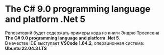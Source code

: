 # The C# 9.0 programming language and platform .Net 5
Репозиторий будет содержать примеры кода из книги Эндрю Троелсена **The C# 9.0 programming language and platform .Net 5**.  
В качестве IDE выступает **VSCode 1.84.2**, операционная система: **Ubuntu 22.04.3 LTS**
